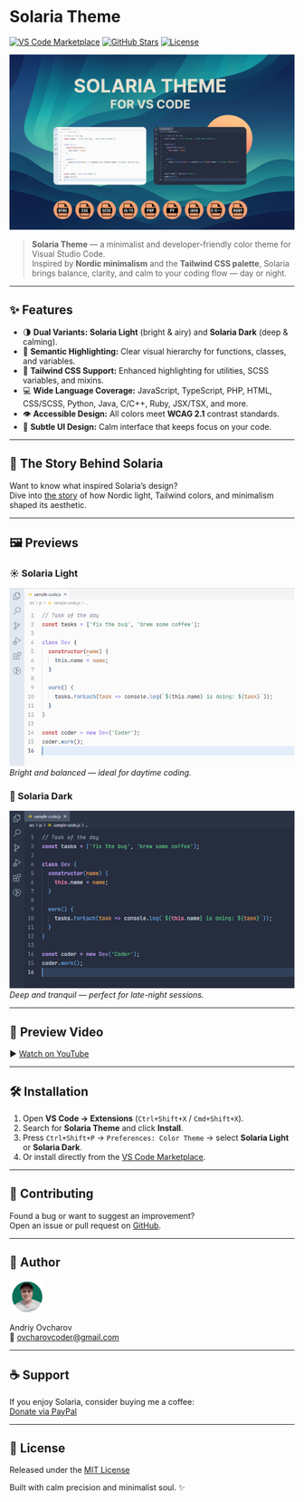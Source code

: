 # Solaria Theme

[![VS Code Marketplace](https://img.shields.io/visual-studio-marketplace/v/ovcharovcoder.solaria-theme?color=blue)](https://marketplace.visualstudio.com/items?itemName=ovcharovcoder.solaria-theme)
[![GitHub Stars](https://img.shields.io/github/stars/ovcharovcoder/solaria-theme?color=yellow)](https://github.com/ovcharovcoder/solaria-theme)
[![License](https://img.shields.io/github/license/ovcharovcoder/solaria-theme?color=green)](https://raw.githubusercontent.com/ovcharovcoder/solaria-theme/main/LICENSE)

![Solaria Theme Banner](https://raw.githubusercontent.com/ovcharovcoder/solaria-theme/main/images/solaria-theme-banner.png)

> **Solaria Theme** — a minimalist and developer-friendly color theme for Visual Studio Code.  
> Inspired by **Nordic minimalism** and the **Tailwind CSS palette**, Solaria brings balance, clarity, and calm to your coding flow — day or night.

---

## ✨ Features

- 🌗 **Dual Variants:** **Solaria Light** (bright & airy) and **Solaria Dark** (deep & calming).  
- 🧠 **Semantic Highlighting:** Clear visual hierarchy for functions, classes, and variables.  
- 🎨 **Tailwind CSS Support:** Enhanced highlighting for utilities, SCSS variables, and mixins.  
- 💻 **Wide Language Coverage:** JavaScript, TypeScript, PHP, HTML, CSS/SCSS, Python, Java, C/C++, Ruby, JSX/TSX, and more.  
- 👁 **Accessible Design:** All colors meet **WCAG 2.1** contrast standards.  
- 🌿 **Subtle UI Design:** Calm interface that keeps focus on your code.

---

## 🧭 The Story Behind Solaria

Want to know what inspired Solaria’s design?  
Dive into [the story](STORY.md) of how Nordic light, Tailwind colors, and minimalism shaped its aesthetic.

---

## 🖼️ Previews

### ☀️ Solaria Light  
![Solaria Light Preview](https://raw.githubusercontent.com/ovcharovcoder/solaria-theme/main/images/light-theme.png)  
<em>Bright and balanced — ideal for daytime coding.</em>

### 🌙 Solaria Dark  
![Solaria Dark Preview](https://raw.githubusercontent.com/ovcharovcoder/solaria-theme/main/images/dark-theme.png)  
<em>Deep and tranquil — perfect for late-night sessions.</em>

---

## 🎥 Preview Video  
▶️ [Watch on YouTube](https://youtu.be/VZP5-hLD6o0)

---

## 🛠 Installation

1. Open **VS Code → Extensions** (`Ctrl+Shift+X` / `Cmd+Shift+X`).  
2. Search for **Solaria Theme** and click **Install**.  
3. Press `Ctrl+Shift+P` → `Preferences: Color Theme` → select **Solaria Light** or **Solaria Dark**.  
4. Or install directly from the [VS Code Marketplace](https://marketplace.visualstudio.com/items?itemName=ovcharovcoder.solaria-theme).

---

## 🧩 Contributing
Found a bug or want to suggest an improvement?  
Open an issue or pull request on [GitHub](https://github.com/ovcharovcoder/solaria-theme).

---

## 👤 Author

<img src="https://raw.githubusercontent.com/ovcharovcoder/solaria-theme/main/images/avatar.png" alt="Andriy Ovcharov" width="60px"> 

Andriy Ovcharov  
📧 ovcharovcoder@gmail.com  

---

## ☕ Support  
If you enjoy Solaria, consider buying me a coffee:  
[Donate via PayPal](https://www.paypal.com/donate/?business=datoshcode@gmail.com)

---

## 🪪 License  
Released under the [MIT License](https://raw.githubusercontent.com/ovcharovcoder/solaria-theme/main/LICENSE)

Built with calm precision and minimalist soul. ✨
